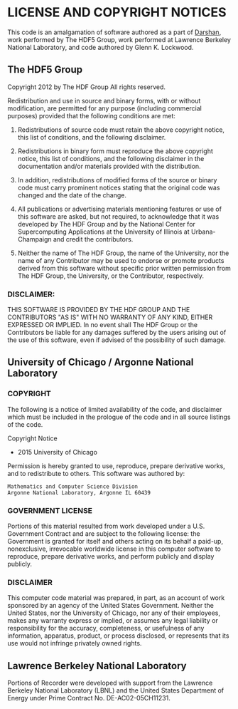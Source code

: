 LICENSE AND COPYRIGHT NOTICES
================================================================================

This code is an amalgamation of software authored as a part of [Darshan][], work
performed by The HDF5 Group, work performed at Lawrence Berkeley National
Laboratory, and code authored by Glenn K. Lockwood.

[Darshan]: https://www.mcs.anl.gov/research/projects/darshan/

The HDF5 Group
--------------------------------------------------------------------------------

Copyright 2012 by The HDF Group
All rights reserved.

Redistribution and use in source and binary forms, with or without
modification, are permitted for any purpose (including commercial purposes)
provided that the following conditions are met:

1. Redistributions of source code must retain the above copyright notice,
   this list of conditions, and the following disclaimer.

2. Redistributions in binary form must reproduce the above copyright notice,
   this list of conditions, and the following disclaimer in the documentation
   and/or materials provided with the distribution.

3. In addition, redistributions of modified forms of the source or binary
   code must carry prominent notices stating that the original code was
   changed and the date of the change.

4. All publications or advertising materials mentioning features or use of
   this software are asked, but not required, to acknowledge that it was
   developed by The HDF Group and by the National Center for Supercomputing
   Applications at the University of Illinois at Urbana-Champaign and
   credit the contributors.

5. Neither the name of The HDF Group, the name of the University, nor the
   name of any Contributor may be used to endorse or promote products derived
   from this software without specific prior written permission from
   The HDF Group, the University, or the Contributor, respectively.

### DISCLAIMER:

THIS SOFTWARE IS PROVIDED BY THE HDF GROUP AND THE CONTRIBUTORS
"AS IS" WITH NO WARRANTY OF ANY KIND, EITHER EXPRESSED OR IMPLIED. In no
event shall The HDF Group or the Contributors be liable for any damages
suffered by the users arising out of the use of this software, even if
advised of the possibility of such damage.

University of Chicago / Argonne National Laboratory
--------------------------------------------------------------------------------

### COPYRIGHT

The following is a notice of limited availability of the code, and disclaimer
which must be included in the prologue of the code and in all source listings
of the code.

Copyright Notice
 + 2015 University of Chicago

Permission is hereby granted to use, reproduce, prepare derivative works, and
to redistribute to others.  This software was authored by:

    Mathematics and Computer Science Division
    Argonne National Laboratory, Argonne IL 60439

### GOVERNMENT LICENSE

Portions of this material resulted from work developed under a U.S.
Government Contract and are subject to the following license: the Government
is granted for itself and others acting on its behalf a paid-up, nonexclusive,
irrevocable worldwide license in this computer software to reproduce, prepare
derivative works, and perform publicly and display publicly.

### DISCLAIMER

This computer code material was prepared, in part, as an account of work
sponsored by an agency of the United States Government.  Neither the United
States, nor the University of Chicago, nor any of their employees, makes any
warranty express or implied, or assumes any legal liability or responsibility
for the accuracy, completeness, or usefulness of any information, apparatus,
product, or process disclosed, or represents that its use would not infringe
privately owned rights.

Lawrence Berkeley National Laboratory
--------------------------------------------------------------------------------

Portions of Recorder were developed with support from the Lawrence Berkeley
National Laboratory (LBNL) and the United States Department of Energy under
Prime Contract No. DE-AC02-05CH11231.
